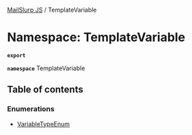 [MailSlurp JS](../README.md) / TemplateVariable

# Namespace: TemplateVariable

**`export`**

**`namespace`** TemplateVariable

## Table of contents

### Enumerations

- [VariableTypeEnum](../enums/TemplateVariable.VariableTypeEnum.md)

